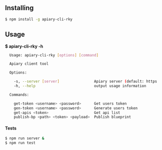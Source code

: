 ## Installing

```bash
$ npm install -g apiary-cli-rky
```

## Usage

**$ apiary-cli-rky -h**

```bash
  Usage: apiary-cli-rky [options] [command]

  Apiary client tool

  Options:

    -s, --server [server]                Apiary server (default: https://api.apiary.io)
    -h, --help                           output usage information

  Commands:

    get-token <username> <password>      Get users token
    gen-token <username> <password>      Generate users token
    get-apis <token>                     Get api list
    publish-bp <path> <token> <payload>  Publish blueprint
```

#### Tests
```bash
$ npm run server &
$ npm run test
```
